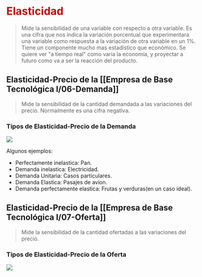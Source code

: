 # <span style="color:#c00000">Elasticidad</span>

> Mide la sensibilidad de una variable con respecto a otra variable.
> Es una cifra que nos indica la variación porcentual que experimentara una variable como respuesta a la variación de otra variable en un 1%.
> Tiene un componente mucho mas estadístico que económico. Se quiere ver "a tiempo real" como varia la economía, y proyectar a futuro como va a ser la reacción del producto.

## Elasticidad-Precio de la [[Empresa de Base Tecnológica I/06-Demanda]]

> Mide la sensibilidad de la cantidad demandada a las variaciones del precio.
> Normalmente es una cifra negativa.


### Tipos de Elasticidad-Precio de la Demanda

![](https://lh7-us.googleusercontent.com/gclPkTrfVVoRH0iyw_wNa4akPVNDg2__SScRBVUkOAxAMSrxN1dLmFehqwtO5RS7h4QtvcbeCt-iW8F2nBiHAbzirhmDCawej29OYFvlBk0XpDRAm5DJALvqMZ_IkYl5oqfJq9CEGprhh0lP-nadbPkntA=nw)

Algunos ejemplos:

- Perfectamente inelastica: Pan.
- Demanda inelastica: Electricidad.
- Demanda Unitaria: Casos particulares.
- Demanda Elastica: Pasajes de avion.
- Demanda perfectamente elastica: Frutas y verduras(en un caso ideal).

## Elasticidad-Precio de la [[Empresa de Base Tecnológica I/07-Oferta]]

> Mide la sensibilidad de la cantidad ofertadas a las variaciones del precio.

### Tipos de Elasticidad-Precio de la Oferta

![](https://lh7-us.googleusercontent.com/QyJmAh7ENbBcGoOgmHomZTK8nwjKKF_p14Zke3fns_qwAe2y5Lzwfpa6vhVyLBymda7PLlfzL4r9o71J4VViY4WBL0FJDkt1RxEDEhicK0HHHKN4T48WKmkisN6wHcTC1eZP_0dWAz7PttkOBZtWmy12-Q=nw)